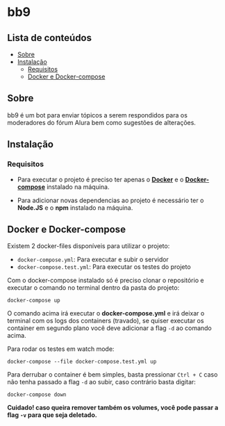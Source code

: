 # bb9

## Lista de conteúdos

- [Sobre](#about)
- [Instalação](#installation)
  - [Requisitos](#requirements)
  - [Docker e Docker-compose](#docker)

<a id="about"></a>
## Sobre
bb9 é um bot para enviar tópicos a serem respondidos para os moderadores do fórum Alura bem como sugestões de alterações. 
<!-- Aqui pode melhorar a descrição -->

<a id="installation"></a>
## Instalação

<a id="requirements"></a>
### Requisitos

- Para executar o projeto é preciso ter apenas o **[Docker](https://www.docker.com/get-started)** e o **[Docker-compose](https://docs.docker.com/compose/)** instalado na máquina.

- Para adicionar novas dependencias ao projeto é necessário ter o **Node.JS** e o **npm** instalado na máquina.

<a id="docker"></a>
## Docker e Docker-compose

Existem 2 docker-files disponíveis para utilizar o projeto:

- `docker-compose.yml`: Para executar e subir o servidor
- `docker-compose.test.yml`: Para executar os testes do projeto

Com o docker-compose instalado só é preciso clonar o repositório e executar o comando no terminal dentro da pasta do projeto:
```
docker-compose up
```
O comando acima irá executar o **docker-compose.yml** e irá deixar o terminal com os logs dos containers (travado), se quiser executar os container em segundo plano você deve adicionar a flag `-d` ao comando acima.

Para rodar os testes em watch mode:
```
docker-compose --file docker-compose.test.yml up
```

Para derrubar o container é bem simples, basta pressionar `Ctrl + C` caso não tenha passado a flag `-d` ao subir, caso contrário basta digitar:
```
docker-compose down
```

**Cuidado! caso queira remover também os volumes, você pode passar a flag `-v` para que seja deletado.**